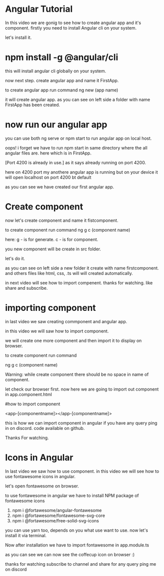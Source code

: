 # Angular Tutorial

In this video we are gonig to see 
how to create angular app and  it's component.
firstly you need to install Angular cli on your system.

let's install it.


# npm install -g @angular/cli
this will install angular cli globally on your system.

now next step.
create angular app and name it FirstApp.

to create angular app run command
ng new (app name)

it will create angular app.
as you can see on left side a folder with name FirstApp has been created.

# now run our angular app
 you can use both ng serve or npm start to run angular app on local host.

oops! i forget we have to run npm start in same directory where the all angular files are.
here which is in FirstApp.

[Port 4200 is already in use.] as it says already running on port 4200.

here on 4200 port my anothere angular app is running but on your device it will open localhost on port 4200 bt default

as you can see we have created our first angular app. 

# Create component
now let's create component and name it fistcomponent.

to create component run command
ng g c (component name)

here:
g - is for generate.
c - is for component.

you new component will be create in src folder.

let's do it.

 as you can see on left side a new folder it create with name firstcomponent.
 and others files like html, css, .ts will will created automatically.

 in next video will see how to import compenent.
 thanks for watching. 
 like share and subscribe.

# importing component

in last video we saw creating commponent and angular app.

in this video we will saw how to import component.

we will create  one more component and then import it to display on browser.

to create component run command

ng g c (component name)

Warning: while create component there should be no space in name of component.

let check our browser first.
now here we are going to import out component in app.component.html

#how to import component

<app-[componentname]></app-[componentname]>

this is how we can import component in angular 
if you have any query ping in on discord.
code available on github.

Thanks For watching.

# Icons in Angular

In last video we saw how to use component.
in this video we will see how to use fontawesome icons in angular.

let's open fontawesome on browser.

to use fontawesome in angular we have to install
NPM package of fontawesome icons

1. npm i @fortawesome/angular-fontawesome
2. npm i @fortawesome/fontawesome-svg-core
3. npm i @fortawesome/free-solid-svg-icons

you can use yarn too, depends on  you what use want to use.
now let's install it via terminal.  

Now after installation 
we have to  import fontawesome in app.module.ts

as you can see we can now see the coffecup icon on browser :)

thanks for watching subscribe to channel and share
for any query ping me on discord